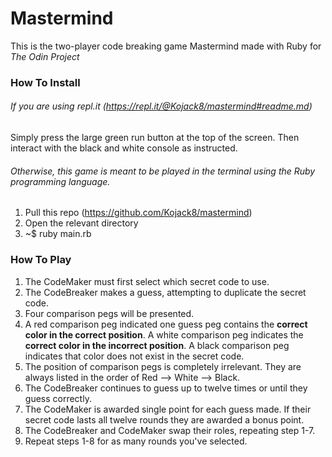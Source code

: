 # Mastermind

This is the two-player code breaking game Mastermind made with Ruby for *The Odin Project*

### How To Install

###### If you are using repl.it (https://repl.it/@Kojack8/mastermind#readme.md)

Simply press the large green run button at the top of the screen.
Then interact with the black and white console as instructed.

###### Otherwise, this game is meant to be played in the terminal using the Ruby programming language.
1. Pull this repo (https://github.com/Kojack8/mastermind)
2. Open the relevant directory
3. ~$ ruby main.rb


### How To Play

1. The CodeMaker must first select which secret code to use.
2. The CodeBreaker makes a guess, attempting to duplicate the secret code.
3. Four comparison pegs will be presented.
4. A red comparison peg indicated one guess peg contains the **correct color 
in the correct position**. A white comparison peg indicates the **correct color
in the incorrect position**. A black comparison peg indicates that color does
not exist in the secret code.
5. The position of comparison pegs is completely irrelevant. They are always
listed in the order of Red --> White --> Black.
6. The CodeBreaker continues to guess up to twelve times or until they guess 
correctly.
7. The CodeMaker is awarded single point for each guess made. If their secret code lasts all twelve rounds they are awarded a bonus point.
8. The CodeBreaker and CodeMaker swap their roles, repeating step 1-7.
9. Repeat steps 1-8 for as many rounds you've selected.



